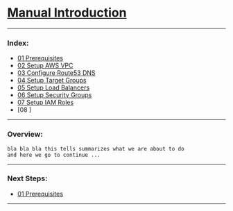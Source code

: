 # [Manual Introduction](../manual/)

--------------------------------------------------------------------------------
### Index:
  + [01 Prerequisites]
  + [02 Setup AWS VPC]
  + [03 Configure Route53 DNS]
  + [04 Setup Target Groups]
  + [05 Setup Load Balancers]
  + [06 Setup Security Groups]
  + [07 Setup IAM Roles]
  + [08 ]
--------------------------------------------------------------------------------
### Overview:
```
bla bla bla this tells summarizes what we are about to do
and here we go to continue ...
```
---------------------------------------------------------------------------------
### Next Steps:
  + [01 Prerequisites]
--------------------------------------------------------------------------------
[01 Prerequisites]:manual/01_Prerequisites.md
[02 Setup AWS VPC]:manual/02_SetupVPC.md
[03 Configure Route53 DNS]:manual/03_Route53DNS.md
[04 Setup Target Groups]:manual/04_TargetGroups.md
[05 Setup Load Balancers]:manual/05_LoadBalancers.md
[06 Setup Security Groups]:manual/06_SecurityGroups.md
[07 Setup IAM Roles]:manual/07_IAMRoles.md


